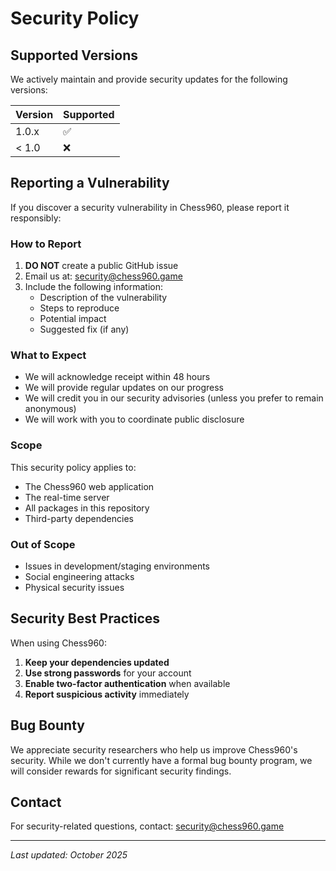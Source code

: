 # Security Policy

## Supported Versions

We actively maintain and provide security updates for the following versions:

| Version | Supported          |
| ------- | ------------------ |
| 1.0.x   | :white_check_mark: |
| < 1.0   | :x:                |

## Reporting a Vulnerability

If you discover a security vulnerability in Chess960, please report it responsibly:

### How to Report

1. **DO NOT** create a public GitHub issue
2. Email us at: security@chess960.game
3. Include the following information:
   - Description of the vulnerability
   - Steps to reproduce
   - Potential impact
   - Suggested fix (if any)

### What to Expect

- We will acknowledge receipt within 48 hours
- We will provide regular updates on our progress
- We will credit you in our security advisories (unless you prefer to remain anonymous)
- We will work with you to coordinate public disclosure

### Scope

This security policy applies to:
- The Chess960 web application
- The real-time server
- All packages in this repository
- Third-party dependencies

### Out of Scope

- Issues in development/staging environments
- Social engineering attacks
- Physical security issues

## Security Best Practices

When using Chess960:

1. **Keep your dependencies updated**
2. **Use strong passwords** for your account
3. **Enable two-factor authentication** when available
4. **Report suspicious activity** immediately

## Bug Bounty

We appreciate security researchers who help us improve Chess960's security. While we don't currently have a formal bug bounty program, we will consider rewards for significant security findings.

## Contact

For security-related questions, contact: security@chess960.game

---

*Last updated: October 2025*
